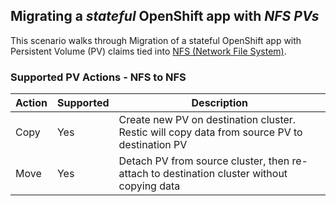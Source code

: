 ## Migrating a *stateful* OpenShift app with *NFS PVs*

This scenario walks through Migration of a stateful OpenShift app with Persistent Volume (PV) claims tied into [NFS (Network File System)](https://en.wikipedia.org/wiki/Network_File_System).

### Supported PV Actions - NFS to NFS

| Action | Supported | Description |
|-----------|------------|-------------|
| Copy | Yes | Create new PV on destination cluster. Restic will copy data from source PV to destination PV |
| Move | Yes  | Detach PV from source cluster, then re-attach to destination cluster without copying data |



